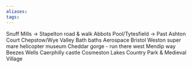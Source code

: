 ```yaml
---
aliases:
tags:
---
```

Snuff Mills -> Stapelton road & walk
Abbots Pool/Tytesfield -> Past Ashton Court
Chepstow/Wye Valley
Bath baths 
Aerospace Bristol
Weston super mare 
helicopter museum
Cheddar gorge - run there west Mendip way
Beezes
Wells
Caerphilly castle
Cosmeston Lakes Country Park & Medieval Village